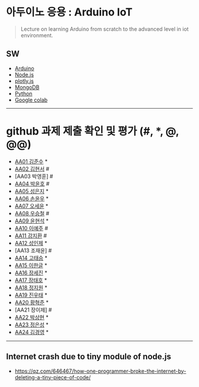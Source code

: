 # 아두이노 응용 : Arduino IoT
> Lecture on learning Arduino from scratch to the advanced level in iot environment.

## SW
- [Arduino](https://www.arduino.cc/)
- [Node.js](https://nodejs.org/ko/)
- [plotly.js](https://plot.ly/)
- [MongoDB](https://www.mongodb.com/download-center#community)
- [Python](https://www.anaconda.com)
- [Google colab](https://colab.research.google.com/)
---

# github 과제 제출 확인 및 평가 (#, *, @, @@)
- [AA01	김준수](http://github.com/96wnstn/AA01) *
- [AA02	김현서](https://github.com/HyunSeo0928/AA02) #
- [AA03	박영훈] #
- [AA04	박윤호](https://github.com/yoonho0624/aa04) #
- [AA05	성은지](https://github.com/eun-jiii/AA05) *
- [AA06	손윤우](https://github.com/yunuu/AA06) *
- [AA07	오세윤](https://github.com/chilledlife/AA07) *
- [AA08	우승철](https://github.com/woo-seung-cheol/AA08) #
- [AA09	윤현석](https://github.com/yhs11116/AA09) *
- [AA10	이예주](https://github.com/JJangyeJJangju/AA10) #
- [AA11	강지환](https://github.com/qkqh9635/aa11) #
- [AA12	성인제](https://github.com/nsa32300/AA12) *
- [AA13	조재윤] #
- [AA14	고태승](https://github.com/xotmddlsp2/AA14) *
- [AA15	이한글](https://github.com/hangle9449/aa15) *
- [AA16	장세진](https://github.com/sejin573/aa16) *
- [AA17	장태호](https://github.com/HINEET/AA17) *
- [AA18	정지원](https://github.com/lalalalalra/AA18) *
- [AA19	진우태](https://github.com/Wjkdj/AA19) *
- [AA20	황혁준](https://github.com/FL08/aa20) *
- [AA21	장이제] #
- [AA22	박상현](https://github.com/Endien96/AA22) *
- [AA23	정은성](https://github.com/memory98/aa23) *
- [AA24	김경영](https://github.com/IjuHM17/aa24) *

---
## Internet crash due to tiny module of node.js
* https://qz.com/646467/how-one-programmer-broke-the-internet-by-deleting-a-tiny-piece-of-code/

